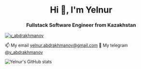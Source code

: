 <h1 align="center">Hi 🎄, I'm Yelnur</h1>
<h3 align="center">Fullstack Software Engineer from Kazakhstan</h3>

<p align="left"> <a href="https://twitter.com/y_abdrakhmanov" target="blank"><img src="https://img.shields.io/twitter/follow/y_abdrakhmanov?logo=twitter&style=for-the-badge" alt="y_abdrakhmanov" /></a> </p>

📫 My email <a href="mailto:elnur.kazakhstan@gmail.com">yelnur.abdrakhmanov@gmail.com</a>
💬 My telegram <a href="https://t.me/y_abdrakhmanov">@y_abdrakhmanov</a>

![Yelnur's GitHub stats](https://github-readme-stats.vercel.app/api?username=prenl&show_icons=true&theme=radical&include_all_commits=true)

